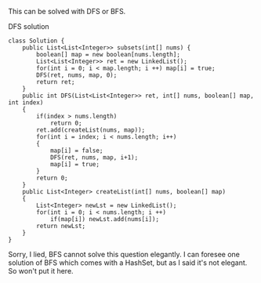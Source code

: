 This can be solved with DFS or BFS.

DFS solution
```
class Solution {
    public List<List<Integer>> subsets(int[] nums) {
        boolean[] map = new boolean[nums.length];
        List<List<Integer>> ret = new LinkedList();
        for(int i = 0; i < map.length; i ++) map[i] = true;
        DFS(ret, nums, map, 0);
        return ret;
    }
    public int DFS(List<List<Integer>> ret, int[] nums, boolean[] map, int index)
    {
        if(index > nums.length)
            return 0;
        ret.add(createList(nums, map));
        for(int i = index; i < nums.length; i++)
        {
            map[i] = false;
            DFS(ret, nums, map, i+1);
            map[i] = true;
        }
        return 0;
    }
    public List<Integer> createList(int[] nums, boolean[] map)
    {
        List<Integer> newLst = new LinkedList();
        for(int i = 0; i < nums.length; i ++)
            if(map[i]) newLst.add(nums[i]);
        return newLst;
    }
}
```

Sorry, I lied, BFS cannot solve this question elegantly. I can foresee one solution of BFS which comes with a HashSet, but as I said it's not elegant. So won't put it here.
